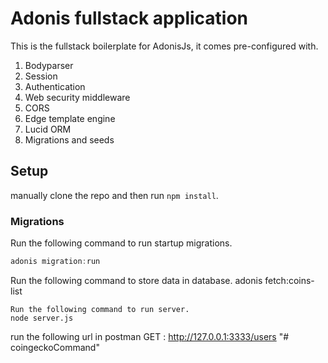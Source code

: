 # Adonis fullstack application

This is the fullstack boilerplate for AdonisJs, it comes pre-configured with.

1. Bodyparser
2. Session
3. Authentication
4. Web security middleware
5. CORS
6. Edge template engine
7. Lucid ORM
8. Migrations and seeds

## Setup

manually clone the repo and then run `npm install`.


### Migrations

Run the following command to run startup migrations.

```js
adonis migration:run

```
Run the following command to store data in database.
adonis fetch:coins-list

```
Run the following command to run server.
node server.js

```
run the following url in postman 
GET : http://127.0.0.1:3333/users
"# coingeckoCommand" 
